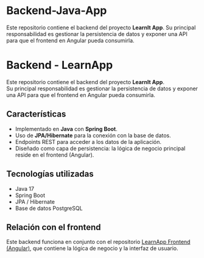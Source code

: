 # Backend-Java-App
Este repositorio contiene el backend del proyecto **LearnIt App**.   Su principal responsabilidad es gestionar la persistencia de datos y exponer una API para que el frontend en Angular pueda consumirla.
# Backend - LearnApp

Este repositorio contiene el backend del proyecto **LearnIt App**.  
Su principal responsabilidad es gestionar la persistencia de datos y exponer una API para que el frontend en Angular pueda consumirla.

## Características
- Implementado en **Java** con **Spring Boot**.
- Uso de **JPA/Hibernate** para la conexión con la base de datos.
- Endpoints REST para acceder a los datos de la aplicación.
- Diseñado como capa de persistencia: la lógica de negocio principal reside en el frontend (Angular).

## Tecnologías utilizadas
- Java 17
- Spring Boot
- JPA / Hibernate
- Base de datos PostgreSQL

## Relación con el frontend
Este backend funciona en conjunto con el repositorio [LearnApp Frontend (Angular)](https://github.com/paulav197/LearnIt-app.git), que contiene la lógica de negocio y la interfaz de usuario.


